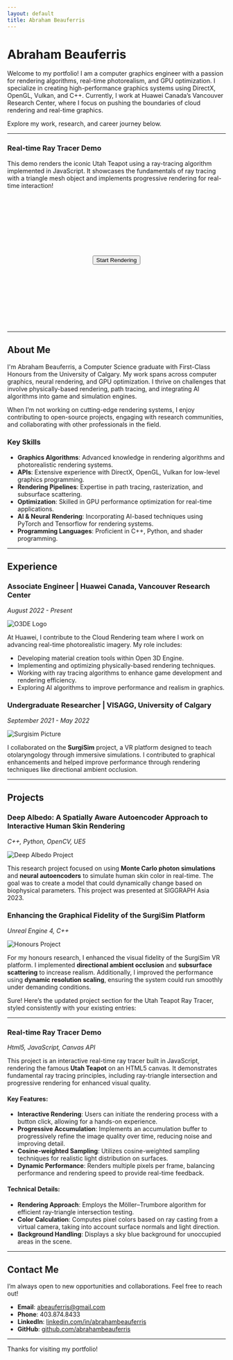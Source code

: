 ```yaml
---
layout: default
title: Abraham Beauferris
---
```


# Abraham Beauferris

Welcome to my portfolio! I am a computer graphics engineer with a passion for rendering algorithms, real-time photorealism, and GPU optimization. I specialize in creating high-performance graphics systems using DirectX, OpenGL, Vulkan, and C++. Currently, I work at Huawei Canada’s Vancouver Research Center, where I focus on pushing the boundaries of cloud rendering and real-time graphics.

Explore my work, research, and career journey below.

---

### Real-time Ray Tracer Demo  

This demo renders the iconic Utah Teapot using a ray-tracing algorithm implemented in JavaScript. It showcases the fundamentals of ray tracing with a triangle mesh object and implements progressive rendering for real-time interaction! 

<div style="position: relative; display: flex; justify-content: center; align-items: center; height: 300px;">
  <button id="startButton" style="position: absolute;">Start Rendering</button>
  <canvas id="raytracer" width="400" height="300" style="border:1px solid #000000; background-color: rgba(200, 200, 200, 0.5);"></canvas>
</div>

<script>
  const canvas = document.getElementById("raytracer");
  const ctx = canvas.getContext("2d");
  const width = canvas.width;
  const height = canvas.height;

  let vertices = [];
  let faces = [];
  let isRendering = false; // Flag to check if rendering is active

  // Accumulation buffer
  let accumulationBuffer = new Float32Array(width * height * 3); // Store [R, G, B] for each pixel
  let sampleCountBuffer = new Uint32Array(width * height); // Keep track of sample count per pixel

  // Parse the OBJ file manually
  fetch('assets/teapot.obj')
    .then(response => response.text())
    .then(text => {
      const lines = text.split('\n');
      
      for (let line of lines) {
        line = line.trim();
        if (line.startsWith('v ')) {
          const [, x, y, z] = line.split(/\s+/).map(parseFloat);
          vertices.push([x, y, z]);
        } else if (line.startsWith('f ')) {
          const [, v1, v2, v3] = line.split(/\s+/).map(v => parseInt(v) - 1);
          faces.push([v1, v2, v3]);
        }
      }
    });

  document.getElementById("startButton").addEventListener("click", function() {
    isRendering = true; // Set the rendering flag to true
    // Remove the button
    const button = document.getElementById("startButton");
    button.style.display = "none";

    // Remove gray-out effect
    canvas.style.backgroundColor = "transparent"; // Change to your desired color
    requestAnimationFrame(renderFrame);
  });

  function renderFrame() {
    if (!isRendering) return; // Stop rendering if flag is false

    // Render multiple pixels per frame to speed up accumulation
    for (let i = 0; i < 100; i++) { // Adjust this value for performance vs. speed trade-off
      renderRandomPixel();
    }

    // Request the next frame
    requestAnimationFrame(renderFrame);
  }

  function renderRandomPixel() {
    // Randomly select a pixel
    const x = Math.floor(Math.random() * width);
    const y = Math.floor(Math.random() * height);

    // Compute the ray color for this pixel
    const color = computeRayColor(x, y);

    // Accumulate color in the buffer
    const idx = (x + y * width) * 3;
    accumulationBuffer[idx + 0] += color[0];
    accumulationBuffer[idx + 1] += color[1];
    accumulationBuffer[idx + 2] += color[2];

    // Increment the sample count for this pixel
    sampleCountBuffer[x + y * width]++;

    // Average the color based on the number of samples for this pixel
    const avgColor = [
      accumulationBuffer[idx + 0] / sampleCountBuffer[x + y * width],
      accumulationBuffer[idx + 1] / sampleCountBuffer[x + y * width],
      accumulationBuffer[idx + 2] / sampleCountBuffer[x + y * width]
    ];

    // Update the pixel on the canvas
    const imageData = ctx.createImageData(1, 1);
    imageData.data[0] = Math.min(255, avgColor[0]);
    imageData.data[1] = Math.min(255, avgColor[1]);
    imageData.data[2] = Math.min(255, avgColor[2]);
    imageData.data[3] = 255; // Fully opaque
    ctx.putImageData(imageData, x, y);
  }

  function computeRayColor(x, y) {
    const rayOrigin = [0, 0, -5]; // Camera position
    const rayDirection = [
      (x / width) * 2 - 1, // Map pixel to NDC space [-1, 1]
      (y / height) * 2 - 1,
      1 // Looking along positive z-axis
    ];

    let closestHit = null;

    // Check ray intersection with each triangle in the teapot
    for (let i = 0; i < faces.length; i++) {
      const [v1, v2, v3] = faces[i].map(idx => vertices[idx]);
      const hit = intersectRayTriangle(rayOrigin, rayDirection, v1, v2, v3);
      if (hit && (!closestHit || hit.t < closestHit.t)) {
        closestHit = hit;
      }
    }

    if (closestHit) {
      return cosineWeightedSampling(); // Return importance-sampled color
    } else {
      return [135, 206, 235]; // Background sky blue
    }
  }

  // Cosine-weighted hemisphere sampling function
  function cosineWeightedSampling() {
    const u = Math.random();
    const v = Math.random();

    const theta = Math.acos(Math.sqrt(1 - u)); // Angle relative to normal
    const phi = 2 * Math.PI * v; // Around the hemisphere

    const x = Math.sin(theta) * Math.cos(phi);
    const y = Math.sin(theta) * Math.sin(phi);
    const z = Math.cos(theta);

    // Map the sampled direction to color (this is a placeholder for actual lighting)
    return [255 * Math.abs(x), 255 * Math.abs(y), 255 * Math.abs(z)];
  }

  // Ray-Triangle Intersection function (Möller–Trumbore)
  function intersectRayTriangle(origin, direction, v0, v1, v2) {
    const epsilon = 0.000001;
    const edge1 = subtract(v1, v0);
    const edge2 = subtract(v2, v0);
    const h = cross(direction, edge2);
    const a = dot(edge1, h);

    if (a > -epsilon && a < epsilon) return null; // Parallel ray

    const f = 1.0 / a;
    const s = subtract(origin, v0);
    const u = f * dot(s, h);

    if (u < 0.0 || u > 1.0) return null;

    const q = cross(s, edge1);
    const v = f * dot(direction, q);

    if (v < 0.0 || u + v > 1.0) return null;

    const t = f * dot(edge2, q); // Intersection point is found

    if (t > epsilon) return { t }; // Ray intersection

    return null;
  }

  // Vector Math Helper Functions
  function subtract(v1, v2) {
    return [v1[0] - v2[0], v1[1] - v2[1], v1[2] - v2[2]];
  }

  function dot(v1, v2) {
    return v1[0] * v2[0] + v1[1] * v2[1] + v2[2] * v1[2];
  }

  function cross(v1, v2) {
    return [
      v1[1] * v2[2] - v1[2] * v2[1],
      v1[2] * v2[0] - v1[0] * v2[2],
      v1[0] * v2[1] - v1[1] * v2[0]
    ];
  }
</script>

---

## About Me

I'm Abraham Beauferris, a Computer Science graduate with First-Class Honours from the University of Calgary. My work spans across computer graphics, neural rendering, and GPU optimization. I thrive on challenges that involve physically-based rendering, path tracing, and integrating AI algorithms into game and simulation engines.

When I’m not working on cutting-edge rendering systems, I enjoy contributing to open-source projects, engaging with research communities, and collaborating with other professionals in the field.

### Key Skills
- **Graphics Algorithms**: Advanced knowledge in rendering algorithms and photorealistic rendering systems.
- **APIs**: Extensive experience with DirectX, OpenGL, Vulkan for low-level graphics programming.
- **Rendering Pipelines**: Expertise in path tracing, rasterization, and subsurface scattering.
- **Optimization**: Skilled in GPU performance optimization for real-time applications.
- **AI & Neural Rendering**: Incorporating AI-based techniques using PyTorch and Tensorflow for rendering systems.
- **Programming Languages**: Proficient in C++, Python, and shader programming.

---

## Experience

### Associate Engineer | Huawei Canada, Vancouver Research Center  
_August 2022 - Present_

![O3DE Logo](assets/images/o3de.png)

At Huawei, I contribute to the Cloud Rendering team where I work on advancing real-time photorealistic imagery. My role includes:
- Developing material creation tools within Open 3D Engine.
- Implementing and optimizing physically-based rendering techniques.
- Working with ray tracing algorithms to enhance game development and rendering efficiency.
- Exploring AI algorithms to improve performance and realism in graphics.

### Undergraduate Researcher | VISAGG, University of Calgary  
_September 2021 - May 2022_

![Surgisim Picture](assets/images/surgisim-platform-1.png)

I collaborated on the **SurgiSim** project, a VR platform designed to teach otolaryngology through immersive simulations. I contributed to graphical enhancements and helped improve performance through rendering techniques like directional ambient occlusion.

---

## Projects

### Deep Albedo: A Spatially Aware Autoencoder Approach to Interactive Human Skin Rendering  
_C++, Python, OpenCV, UE5_

![Deep Albedo Project](assets/images/deep-albedo.png)

This research project focused on using **Monte Carlo photon simulations** and **neural autoencoders** to simulate human skin color in real-time. The goal was to create a model that could dynamically change based on biophysical parameters. This project was presented at SIGGRAPH Asia 2023.

### Enhancing the Graphical Fidelity of the SurgiSim Platform  
_Unreal Engine 4, C++_

![Honours Project](assets/images/surgisim-platform-2.png)

For my honours research, I enhanced the visual fidelity of the SurgiSim VR platform. I implemented **directional ambient occlusion** and **subsurface scattering** to increase realism. Additionally, I improved the performance using **dynamic resolution scaling**, ensuring the system could run smoothly under demanding conditions.

Sure! Here’s the updated project section for the Utah Teapot Ray Tracer, styled consistently with your existing entries:

---

### Real-time Ray Tracer Demo  
_Html5, JavaScript, Canvas API_

<!-- ![Ray Tracer Demo](assets/images/raytracer-project.png) -->

This project is an interactive real-time ray tracer built in JavaScript, rendering the famous **Utah Teapot** on an HTML5 canvas. It demonstrates fundamental ray tracing principles, including ray-triangle intersection and progressive rendering for enhanced visual quality.

#### Key Features:
- **Interactive Rendering**: Users can initiate the rendering process with a button click, allowing for a hands-on experience.
- **Progressive Accumulation**: Implements an accumulation buffer to progressively refine the image quality over time, reducing noise and improving detail.
- **Cosine-weighted Sampling**: Utilizes cosine-weighted sampling techniques for realistic light distribution on surfaces.
- **Dynamic Performance**: Renders multiple pixels per frame, balancing performance and rendering speed to provide real-time feedback.

#### Technical Details:
- **Rendering Approach**: Employs the Möller–Trumbore algorithm for efficient ray-triangle intersection testing.
- **Color Calculation**: Computes pixel colors based on ray casting from a virtual camera, taking into account surface normals and light direction.
- **Background Handling**: Displays a sky blue background for unoccupied areas in the scene.

---

## Contact Me

I’m always open to new opportunities and collaborations. Feel free to reach out!

- **Email**: [abeauferris@gmail.com](mailto:abeauferris@gmail.com)  
- **Phone**: 403.874.8433  
- **LinkedIn**: [linkedin.com/in/abrahambeauferris](https://linkedin.com/in/abrahambeauferris)  
- **GitHub**: [github.com/abrahambeauferris](https://github.com/abrahambeauferris)

---

Thanks for visiting my portfolio!